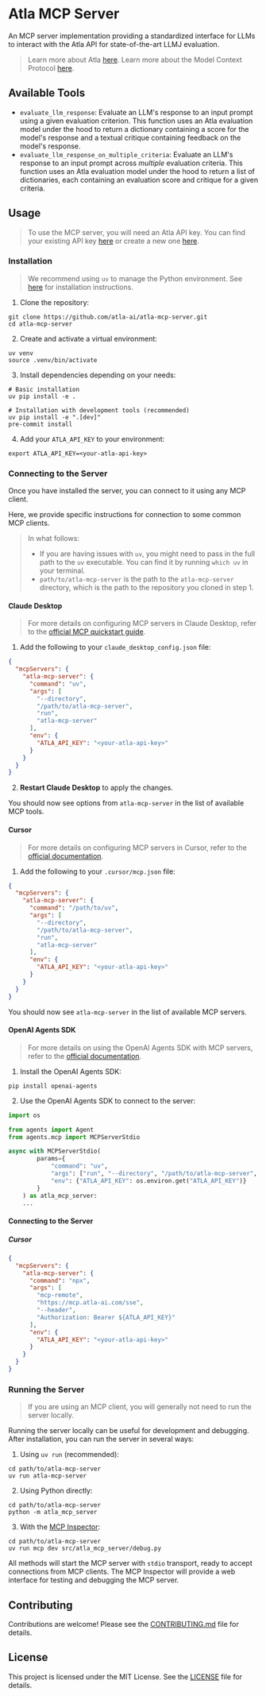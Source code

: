 # Atla MCP Server

An MCP server implementation providing a standardized interface for LLMs to interact with the Atla API for state-of-the-art LLMJ evaluation.

> Learn more about Atla [here](https://www.docs.atla-ai.com). Learn more about the Model Context Protocol [here](https://modelcontextprotocol.io).

## Available Tools

- `evaluate_llm_response`: Evaluate an LLM's response to an input prompt using a given evaluation criterion. This function uses an Atla evaluation model under the hood to return a dictionary containing a score for the model's response and a textual critique containing feedback on the model's response.
- `evaluate_llm_response_on_multiple_criteria`: Evaluate an LLM's response to an input prompt across _multiple_ evaluation criteria. This function uses an Atla evaluation model under the hood to return a list of dictionaries, each containing an evaluation score and critique for a given criteria.

## Usage

> To use the MCP server, you will need an Atla API key. You can find your existing API key [here](https://www.atla-ai.com/sign-in) or create a new one [here](https://www.atla-ai.com/sign-up).

### Installation

> We recommend using `uv` to manage the Python environment. See [here](https://docs.astral.sh/uv/getting-started/installation/) for installation instructions.

1. Clone the repository:

```shell
git clone https://github.com/atla-ai/atla-mcp-server.git
cd atla-mcp-server
```

2. Create and activate a virtual environment:

```shell
uv venv
source .venv/bin/activate
```

3. Install dependencies depending on your needs:

```shell
# Basic installation
uv pip install -e .
```

```shell
# Installation with development tools (recommended)
uv pip install -e ".[dev]"
pre-commit install
```

4. Add your `ATLA_API_KEY` to your environment:

```shell
export ATLA_API_KEY=<your-atla-api-key>
```

### Connecting to the Server

Once you have installed the server, you can connect to it using any MCP client.

Here, we provide specific instructions for connection to some common MCP clients.

> In what follows:
>
> - If you are having issues with `uv`, you might need to pass in the full path to the `uv` executable. You can find it by running `which uv` in your terminal.
> - `path/to/atla-mcp-server` is the path to the `atla-mcp-server` directory, which is the path to the repository you cloned in step 1.

#### Claude Desktop

> For more details on configuring MCP servers in Claude Desktop, refer to the [official MCP quickstart guide](https://modelcontextprotocol.io/quickstart/user).

1. Add the following to your `claude_desktop_config.json` file:

```json
{
  "mcpServers": {
    "atla-mcp-server": {
      "command": "uv",
      "args": [
        "--directory",
        "/path/to/atla-mcp-server",
        "run",
        "atla-mcp-server"
      ],
      "env": {
        "ATLA_API_KEY": "<your-atla-api-key>"
      }
    }
  }
}
```

2. **Restart Claude Desktop** to apply the changes.

You should now see options from `atla-mcp-server` in the list of available MCP tools.

#### Cursor

> For more details on configuring MCP servers in Cursor, refer to the [official documentation](https://docs.cursor.com/context/model-context-protocol).

1. Add the following to your `.cursor/mcp.json` file:

```json
{
  "mcpServers": {
    "atla-mcp-server": {
      "command": "/path/to/uv",
      "args": [
        "--directory",
        "/path/to/atla-mcp-server",
        "run",
        "atla-mcp-server"
      ],
      "env": {
        "ATLA_API_KEY": "<your-atla-api-key>"
      }
    }
  }
}
```

You should now see `atla-mcp-server` in the list of available MCP servers.

#### OpenAI Agents SDK

> For more details on using the OpenAI Agents SDK with MCP servers, refer to the [official documentation](https://openai.github.io/openai-agents-python/).

1. Install the OpenAI Agents SDK:

```shell
pip install openai-agents
```

2. Use the OpenAI Agents SDK to connect to the server:

```python
import os

from agents import Agent
from agents.mcp import MCPServerStdio

async with MCPServerStdio(
        params={
            "command": "uv",
            "args": ["run", "--directory", "/path/to/atla-mcp-server", "atla-mcp-server"],
            "env": {"ATLA_API_KEY": os.environ.get("ATLA_API_KEY")}
        }
    ) as atla_mcp_server:
    ...
```

#### Connecting to the Server

##### Cursor

```json
{
  "mcpServers": {
    "atla-mcp-server": {
      "command": "npx",
      "args": [
        "mcp-remote",
        "https://mcp.atla-ai.com/sse",
        "--header",
        "Authorization: Bearer ${ATLA_API_KEY}"
      ],
      "env": {
        "ATLA_API_KEY": "<your-atla-api-key>"
      }
    }
  }
}
```

### Running the Server

> If you are using an MCP client, you will generally not need to run the server locally.

Running the server locally can be useful for development and debugging. After installation, you can run the server in several ways:

1. Using `uv run` (recommended):

```shell
cd path/to/atla-mcp-server
uv run atla-mcp-server
```

2. Using Python directly:

```shell
cd path/to/atla-mcp-server
python -m atla_mcp_server
```

3. With the [MCP Inspector](https://github.com/modelcontextprotocol/inspector):

```shell
cd path/to/atla-mcp-server
uv run mcp dev src/atla_mcp_server/debug.py
```

All methods will start the MCP server with `stdio` transport, ready to accept connections from MCP clients. The MCP Inspector will provide a web interface for testing and debugging the MCP server.

## Contributing

Contributions are welcome! Please see the [CONTRIBUTING.md](CONTRIBUTING.md) file for details.

## License

This project is licensed under the MIT License. See the [LICENSE](LICENSE) file for details.
